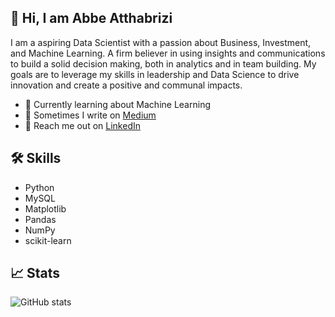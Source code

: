 

## 🚀 Hi, I am Abbe Atthabrizi

I am a aspiring Data Scientist with a passion about Business, Investment, and Machine Learning. A firm believer in using insights and communications to build a solid decision making, both in analytics and in team building. My goals are to leverage my skills in leadership and Data Science to drive innovation and create a positive and communal impacts.


- 🤖 Currently learning about Machine Learning 
- 📓 Sometimes I write on [Medium](https://medium.com/@atthabrizi41)
- 🔗 Reach me out on [LinkedIn](https://www.linkedin.com/in/atthabrizi/)


## 🛠️ Skills
- Python
- MySQL
- Matplotlib
- Pandas
- NumPy
- scikit-learn

## 📈 Stats
![GitHub stats](https://github-readme-stats.vercel.app/api?username=anuraghazra&theme=dark&show_icons=true)
